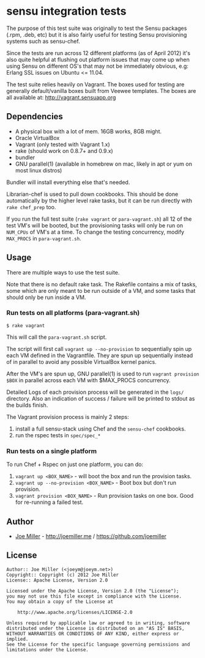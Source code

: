 sensu integration tests
=======================

The purpose of this test suite was originally to test the Sensu packages
(.rpm, .deb, etc) but it is also fairly useful for testing Sensu provisioning
systems such as sensu-chef.

Since the tests are run across 12 different platforms (as of April 2012) it's
also quite helpful at flushing out platform issues that may come up when using
Sensu on different OS's that may not be immediately obvious, e.g: Erlang
SSL issues on Ubuntu <= 11.04.

The test suite relies heavily on Vagrant. The boxes used for testing are
generally default/vanilla boxes built from Veewee templates. The boxes are
all available at:  http://vagrant.sensuapp.org

Dependencies
------------

- A physical box with a lot of mem. 16GB works, 8GB might.
- Oracle VirtualBox
- Vagrant (only tested with Vagrant 1.x)
- rake (should work on 0.8.7+ and 0.9.x)
- bundler
- GNU parallel(1) (available in homebrew on mac, likely in apt or yum on
  most linux distros)

Bundler will install everything else that's needed.

Librarian-chef is used to pull down cookbooks. This should be done automatically
by the higher level rake tasks, but it can be run directly with `rake chef_prep`
too.

If you run the full test suite (`rake vagrant` or `para-vagrant.sh`) all
12 of the test VM's will be booted, but the provisioning tasks will only be
run on `NUM_CPUs` of VM's at a time. To change the testing concurrency, modify
`MAX_PROCS` in `para-vagrant.sh`.

Usage
-----

There are multiple ways to use the test suite.

Note that there is no default rake task. The Rakefile contains a mix of tasks,
some which are only meant to be run outside of a VM, and some tasks that
should only be run inside a VM.

### Run tests on all platforms (para-vagrant.sh)

```
$ rake vagrant
```

This will call the `para-vagrant.sh` script.

The script will first call `vagrant up --no-provision` to sequentially spin up
each VM defined in the Vagrantfile. They are spun up sequentially instead of
in parallel to avoid any possible VirtualBox kernel panics.

After the VM's are spun up, GNU parallel(1) is used to run 
`vagrant provision $BOX` in parallel across each VM with $MAX_PROCS concurrency.

Detailed Logs of each provision process will be generated in the `logs/` 
directory. Also an indication of success / failure will be printed to stdout
as the builds finish.

The Vagrant provision process is mainly 2 steps:

1. install a full sensu-stack using Chef and the `sensu-chef` cookbooks.
2. run the rspec tests in `spec/spec_*`

### Run tests on a single platform

To run Chef + Rspec on just one platform, you can do:

1. `vagrant up <BOX_NAME>` - will boot the box and run the provision tasks.
2. `vagrant up --no-provision <BOX_NAME>` - Boot box but don't run provision.
3. `vagrant provision <BOX_NAME>` - Run provision tasks on one box. Good for 
   re-running a failed test.

Author
------

* [Joe Miller](https://twitter.com/miller_joe) - http://joemiller.me / https://github.com/joemiller

License
-------

    Author:: Joe Miller (<joeym@joeym.net>)
    Copyright:: Copyright (c) 2012 Joe Miller
    License:: Apache License, Version 2.0

    Licensed under the Apache License, Version 2.0 (the "License");
    you may not use this file except in compliance with the License.
    You may obtain a copy of the License at

        http://www.apache.org/licenses/LICENSE-2.0

    Unless required by applicable law or agreed to in writing, software
    distributed under the License is distributed on an "AS IS" BASIS,
    WITHOUT WARRANTIES OR CONDITIONS OF ANY KIND, either express or implied.
    See the License for the specific language governing permissions and
    limitations under the License.
